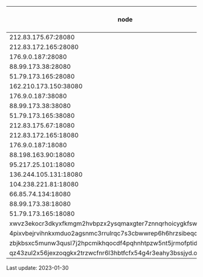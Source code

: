 | node  | status (daily check) |
|---|---|
|212.83.175.67:28080|😡|
|212.83.172.165:28080|😡|
|176.9.0.187:28080|🙂|
|88.99.173.38:28080|🙂|
|51.79.173.165:28080|🙂|
|162.210.173.150:38080|😡|
|176.9.0.187:38080|🙂|
|88.99.173.38:38080|🙂|
|51.79.173.165:38080|🙂|
|212.83.175.67:18080|😡|
|212.83.172.165:18080|😡|
|176.9.0.187:18080|🙂|
|88.198.163.90:18080|🙂|
|95.217.25.101:18080|😡|
|136.244.105.131:18080|😡|
|104.238.221.81:18080|😡|
|66.85.74.134:18080|🙂|
|88.99.173.38:18080|🙂|
|51.79.173.165:18080|🙂|
|xwvz3ekocr3dkyxfkmgm2hvbpzx2ysqmaxgter7znnqrhoicygkfswid.onion:18083|🙂|
|4pixvbejrvihnkxmduo2agsnmc3rrulrqc7s3cbwwrep6h6hrzsibeqd.onion:18083|🙂|
|zbjkbsxc5munw3qusl7j2hpcmikhqocdf4pqhnhtpzw5nt5jrmofptid.onion:18083|😡|
|qz43zul2x56jexzoqgkx2trzwcfnr6l3hbtfcfx54g4r3eahy3bssjyd.onion:18083|😡|

Last update: 2023-01-30
